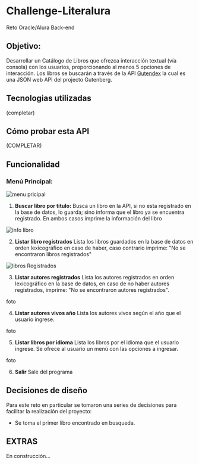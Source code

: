 # Challenge-Literalura
Reto Oracle/Alura Back-end

## Objetivo: 

Desarrollar un Catálogo de Libros que ofrezca interacción textual (vía consola) con los usuarios, proporcionando al menos 5 opciones de interacción. Los libros se buscarán a través de la API [Gutendex](https://gutendex.com) la cual es una JSON web API del projecto Gutenberg.

## Tecnologias utilizadas

(completar)


## Cómo probar esta API

(COMPLETAR)


## Funcionalidad

### Menú Principal:

![menu pricipal](/Challenge-Literalura/img/menu_principal.png)


1. **Buscar libro por titulo:** 
Busca un libro en la API, si no esta registrado en la base de datos, lo guarda; sino informa que el libro ya se encuentra registrado. En ambos casos imprime la información del libro

![info libro](/Challenge-Literalura/img/info_libro.png)

2. **Listar libro registrados**
Lista los libros guardados en la base de datos en orden lexicográfico en caso de haber, caso contrario imprime: "No se encontraron libros registrados"

![libros Registrados](/Challenge-Literalura/img/lista_libros.png)

3. **Listar autores registrados**
Lista los autores registrados en orden lexicográfico en la base de datos, en caso de no haber autores registrados, imprime: "No se encontraron autores registrados".

foto

4. **Listar autores vivos año**
Lista los autores vivos según el año que el usuario ingrese.

foto

5. **Listar libros por idioma**
Lista los libros por el idioma que el usuario ingrese. Se ofrece al usuario un menú con las opciones a ingresar. 

foto

6. **Salir**
Sale del programa





## Decisiones de diseño

Para este reto en particular se tomaron una series de decisiones para facilitar la realización del proyecto:

- Se toma el primer libro encontrado en busqueda.


## EXTRAS

En construcción...
